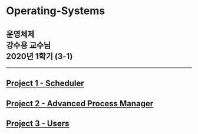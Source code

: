 Operating-Systems  
=============
운영체제 </br> 강수용 교수님 <br/> 2020년 1학기 (3-1)
-------------
--------
## [Project 1 - Scheduler](https://github.com/hoon4233/Operating-Systems/tree/master/Project1)
## [Project 2 - Advanced Process Manager](https://github.com/hoon4233/Operating-Systems/tree/master/Project2)
## [Project 3 - Users](https://github.com/hoon4233/Operating-Systems/tree/master/Project3)



